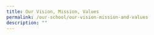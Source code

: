 ```yaml
---
title: Our Vision, Mission, Values
permalink: /our-school/our-vision-mission-and-values
description: ""
---
```

